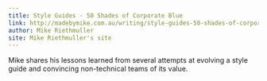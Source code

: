 ```yaml
---
title: Style Guides - 50 Shades of Corporate Blue
link: http://madebymike.com.au/writing/style-guides-50-shades-of-corporate-blue/
author: Mike Riethmuller
site: Mike Riethmuller's site
---
```


Mike shares his lessons learned from several attempts at evolving a style guide and convincing non-technical teams of its value.
